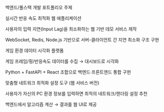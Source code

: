 백엔드/풀스택 개발 포트폴리오 주제

실시간 반응 속도 최적화 웹 애플리케이션

사용자의 입력 지연(Input Lag)을 최소화하는 웹 기반 데모 서비스 제작

WebSocket, Redis, Node.js 기반으로 서버-클라이언트 간 지연 최소화 구조 구현

게임 환경 데이터 시각화 플랫폼

게임 프레임/핑/반응속도 데이터를 수집 → 대시보드로 시각화

Python + FastAPI + React 조합으로 백엔드·프론트엔드 통합 구현

맞춤형 네트워크 최적화 설정 도구 (웹 서비스 버전)

사용자가 자신의 PC 환경 정보를 입력하면 최적의 네트워크/렌더링 설정 추천

백엔드에서 알고리즘 계산 → 결과를 웹 UI로 제공